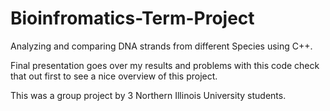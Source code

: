 # Bioinfromatics-Term-Project
Analyzing and comparing DNA strands from different Species using C++.

Final presentation goes over my results and problems with this code check that out first to see a nice overview of this project.

This was a group project by 3 Northern Illinois University students.
